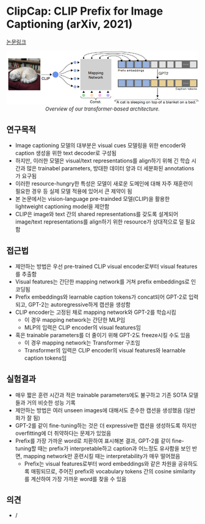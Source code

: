 # ClipCap: CLIP Prefix for Image Captioning (arXiv, 2021)

[논문링크](https://arxiv.org/abs/2111.09734)

<p align="center">
    <img width="600" alt='fig1' src="../img/mokady2021clipcap.png?raw=true"></br>
    <em><font size=2>Overview of our transformer-based architecture.</font></em>
</p>

## 연구목적
- Image captioning 모델의 대부분은 visual cues 모델링을 위한 encoder와 caption 생성을 위한 text decoder로 구성됨
- 하지만, 이러한 모델은 visual/text representations를 align하기 위해 긴 학습 시간과 많은 trainabel parameters, 방대한 데이터 양과 더 세분화된 annotations가 요구됨
- 이러한 resource-hungry한 특성은 모델이 새로운 도메인에 대해 자주 재훈련이 필요한 경우 등 실제 모델 적용에 있어서 큰 제약이 됨
- 본 논문에서는 vision-language pre-trainded 모델(CLIP)을 활용한 lightweight captioning model을 제안함
- CLIP은 image와 text 간의 shared representations를 갖도록 설계되어 image/text representations를 align하기 위한 resource가 상대적으로 덜 필요함

## 접근법
- 제안하는 방법은 우선 pre-trained CLIP visual encoder로부터 visual features를 추출함
- Visual features는 간단한 mapping network를 거쳐 prefix embeddings로 인코딩됨
- Prefix embeddings와 learnable caption tokens가 concat되어 GPT-2로 입력되고, GPT-2는 autoregressive하게 캡션을 생성함
- CLIP encoder는 고정된 채로 mapping network와 GPT-2를 학습시킴
  - 이 경우 mapping network는 간단한 MLP임
  - MLP의 입력은 CLIP encoder의 visual features임
- 혹은 trainable parameters를 더 줄이기 위해 GPT-2도 freeze시킬 수도 있음
  - 이 경우 mapping network는 Transformer 구조임
  - Transformer의 입력은 CLIP encoder의 visual features와 learnable caption tokens임

## 실험결과
- 매우 짧은 훈련 시간과 적은 trainable parameters에도 불구하고 기존 SOTA 모델들과 거의 비슷한 성능 기록
- 제안하는 방법은 여러 unseen images에 대해서도 준수한 캡션을 생성했음 (일반화가 잘 됨)
- GPT-2를 같이 fine-tuning하는 것은 더 expressive한 캡션을 생성하도록 하지만 overfitting에 더 취약하다는 문제가 있었음
- Prefix를 가장 가까운 word로 치환하여 표시해본 결과, GPT-2를 같이 fine-tuning할 때는 prefix가 interpretable하고 caption과 어느정도 유사함을 보인 반면, mapping network만 훈련시킬 때는 interpretability가 매우 떨어졌음
  - Prefix는 visual features로부터 word embeddings와 같은 차원을 공유하도록 매핑되므로, 주어진 prefix와 vocabulary tokens 간의 cosine similarity를 계산하여 가장 가까운 word를 찾을 수 있음

## 의견
- /